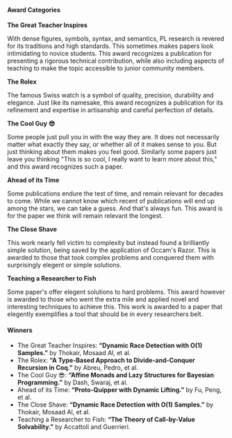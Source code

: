 #### Award Categories

**The Great Teacher Inspires**

With dense figures, symbols, syntax, and semantics, PL research is revered for its traditions and high standards. This sometimes makes papers look intimidating to novice students.
This award recognizes a publication for presenting a rigorous technical contribution, while also including aspects of teaching to make the topic accessible to junior community members.

**The Rolex**

The famous Swiss watch is a symbol of quality, precision, durability and elegance.
Just like its namesake, this award recognizes a publication for its refinement and expertise in artisanship and careful perfection of details.

**The Cool Guy 😎**

Some people just pull you in with the way they are.
It does not necessarily matter what exactly they say,
or whether all of it makes sense to you.
But just thinking about them makes you feel good.
Similarly some papers just leave you thinking
"This is so cool, I really want to learn more about this,"
and this award recognizes such a paper.

**Ahead of its Time**

Some publications endure the test of time,
and remain relevant for decades to come.
While we cannot know which recent of publications will end up among the stars,
we can take a guess.
And that's always fun.
This award is for the paper we think will remain relevant the longest.

**The Close Shave**

This work nearly fell victim to complexity but instead found a brilliantly simple solution, 
being saved by the application of Occam's Razor. 
This is awarded to those that took complex problems and 
conquered them with surprisingly elegent or simple solutions.

**Teaching a Researcher to Fish**

Some paper's offer elegent solutions to hard problems. 
This award however is awarded to those who went the extra mile and applied novel and interesting techniques to achieve this. 
This work is awarded to a paper that elegently exemplifies a tool that should be in every researchers belt.

#### Winners

* The Great Teacher Inspires: **“Dynamic Race Detection with O(1) Samples.”** by Thokair, Mosaad Al, et al.
* The Rolex: **“A Type-Based Approach to Divide-and-Conquer Recursion in Coq.”** by Abreu, Pedro, et al.
* The Cool Guy 😎: **“Affine Monads and Lazy Structures for Bayesian Programming.”** by Dash, Swaraj, et al.
* Ahead of its Time: **“Proto-Quipper with Dynamic Lifting.”** by Fu, Peng, et al.
* The Close Shave: **“Dynamic Race Detection with O(1) Samples.”** by Thokair, Mosaad Al, et al.
* Teaching a Researcher to Fish: **“The Theory of Call-by-Value Solvability.”** by Accattoli and Guerrieri.
